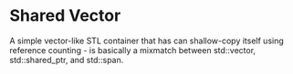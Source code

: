 # Shared Vector

A simple vector-like STL container that has can shallow-copy itself using reference counting - is basically a mixmatch between std::vector, std::shared_ptr, and std::span.
